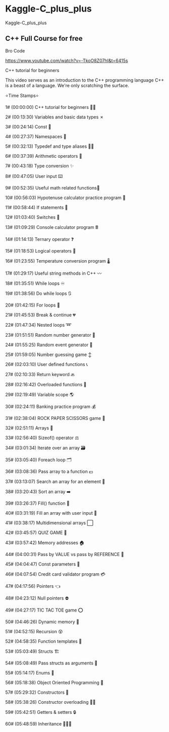 # Kaggle-C_plus_plus
Kaggle-C_plus_plus



## C++ Full Course for free

Bro Code

https://www.youtube.com/watch?v=-TkoO8Z07hI&t=6415s

C++ tutorial for beginners

This video serves as an introduction to the C++ programming language
C++ is a beast of a language. We're only scratching the surface.

⭐️Time Stamps⭐️

1#  (00:00:00) C++ tutorial for beginners 👨‍💻

2#  (00:13:30) Variables and basic data types ✗

3#  (00:24:14) Const 🚫

4#  (00:27:37) Namespaces 📛

5#  (00:32:13) Typedef and type aliases 🙋‍♂️

6#  (00:37:39) Arithmetic operators 🧮

7#  (00:43:18) Type conversion ✨

8#  (00:47:05) User input ⌨️

9#  (00:52:35) Useful math related functions🔢

10# (00:56:03) Hypotenuse calculator practice program 📐

11# (00:58:44) If statements 🤔

12# (01:03:40) Switches 🔀

13# (01:09:29) Console calculator program 🖩

14# (01:14:13) Ternary operator ❓

15# (01:18:53) Logical operators 🔣

16# (01:23:55) Temperature conversion program 🌡️

17# (01:29:17) Useful string methods in C++ 〰️

18# (01:35:51) While loops ♾️

19# (01:38:56) Do while loops 🔃

20# (01:42:15) For loops 🔂

21# (01:45:53) Break & continue 💔

22# (01:47:34) Nested loops ➿

23# (01:51:51) Random number generator 🎲

24# (01:55:25) Random event generator 🎁

25# (01:59:05) Number guessing game ↕️

26# (02:03:10) User defined functions 📞

27# (02:10:33) Return keyword 🔙

28# (02:16:42) Overloaded functions 🍕

29# (02:19:49) Variable scope 🌎

30# (02:24:11) Banking practice program 💰

31# (02:38:04) ROCK PAPER SCISSORS game 👊

32# (02:51:11) Arrays 🚗

33# (02:56:40) Sizeof() operator ⚖️

34# (03:01:34) Iterate over an array 🗃️

35# (03:05:40) Foreach loop 🗂️

36# (03:08:36) Pass array to a function 💵

37# (03:13:07) Search an array for an element 🔎

38# (03:20:43) Sort an array ➡️

39# (03:26:37) Fill() function 🍔

40# (03:31:19) Fill an array with user input 🌭

41# (03:38:17) Multidimensional arrays ⬜

42# (03:45:57) QUIZ GAME 💯

43# (03:57:42) Memory addresses 🏠

44# (04:00:31) Pass by VALUE vs pass by REFERENCE 📧

45# (04:04:47) Const parameters 🧱

46# (04:07:54) Credit card validator program 💳

47# (04:17:56) Pointers 👈

48# (04:23:12) Null pointers ⛔

49# (04:27:17) TIC TAC TOE game ⭕

50# (04:46:26) Dynamic memory 🧠

51# (04:52:15) Recursion 😵

52# (04:58:35) Function templates 🍪

53# (05:03:49) Structs 🏗️

54# (05:08:49) Pass structs as arguments 🚚

55# (05:14:17) Enums 📅

56# (05:18:38) Object Oriented Programming 🧍

57# (05:29:32) Constructors 👷

58# (05:38:26) Constructor overloading 👨‍🍳

59# (05:42:51) Getters & setters 🔒

60# (05:48:59) Inheritance 👩‍👧‍👦

